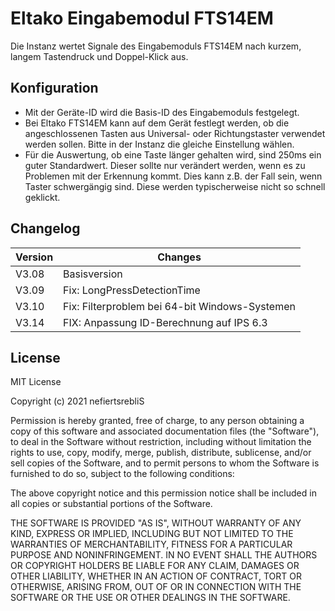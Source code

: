# Eltako Eingabemodul FTS14EM

Die Instanz wertet Signale des Eingabemoduls FTS14EM nach kurzem, langem Tastendruck und Doppel-Klick aus. 

## Konfiguration

* Mit der Geräte-ID wird die Basis-ID des Eingabemoduls festgelegt. 
* Bei Eltako FTS14EM kann auf dem Gerät festlegt werden, ob die angeschlossenen Tasten aus Universal- oder Richtungstaster verwendet werden sollen. Bitte in der Instanz die gleiche Einstellung wählen.
* Für die Auswertung, ob eine Taste länger gehalten wird, sind 250ms ein guter Standardwert. Dieser sollte nur verändert werden, wenn es zu Problemen mit der Erkennung kommt. Dies kann z.B. der Fall sein, wenn Taster schwergängig sind. Diese werden typischerweise nicht so schnell geklickt.

## Changelog

| Version | Changes								            |
| --------|-------------------------------------------------|
| V3.08   | Basisversion					            	|
| V3.09   | Fix: LongPressDetectionTime			            |
| V3.10   | Fix: Filterproblem bei 64-bit Windows-Systemen  |
| V3.14   | FIX: Anpassung ID-Berechnung auf IPS 6.3        |

## License

MIT License

Copyright (c) 2021 nefiertsrebliS

Permission is hereby granted, free of charge, to any person obtaining a copy
of this software and associated documentation files (the "Software"), to deal
in the Software without restriction, including without limitation the rights
to use, copy, modify, merge, publish, distribute, sublicense, and/or sell
copies of the Software, and to permit persons to whom the Software is
furnished to do so, subject to the following conditions:

The above copyright notice and this permission notice shall be included in all
copies or substantial portions of the Software.

THE SOFTWARE IS PROVIDED "AS IS", WITHOUT WARRANTY OF ANY KIND, EXPRESS OR
IMPLIED, INCLUDING BUT NOT LIMITED TO THE WARRANTIES OF MERCHANTABILITY,
FITNESS FOR A PARTICULAR PURPOSE AND NONINFRINGEMENT. IN NO EVENT SHALL THE
AUTHORS OR COPYRIGHT HOLDERS BE LIABLE FOR ANY CLAIM, DAMAGES OR OTHER
LIABILITY, WHETHER IN AN ACTION OF CONTRACT, TORT OR OTHERWISE, ARISING FROM,
OUT OF OR IN CONNECTION WITH THE SOFTWARE OR THE USE OR OTHER DEALINGS IN THE
SOFTWARE.
